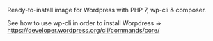 Ready-to-install image for Wordpress with PHP 7, wp-cli & composer.

See how to use wp-cli in order to install Worpdress => https://developer.wordpress.org/cli/commands/core/
